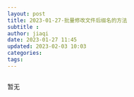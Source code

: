```yaml
---
layout: post
title: 2023-01-27-批量修改文件后缀名的方法
subtitle :
author: jiaqi
date: 2023-01-27 11:45
updated: 2023-02-03 10:03
categories: 
tags:
---
```

```toc
```


暂无